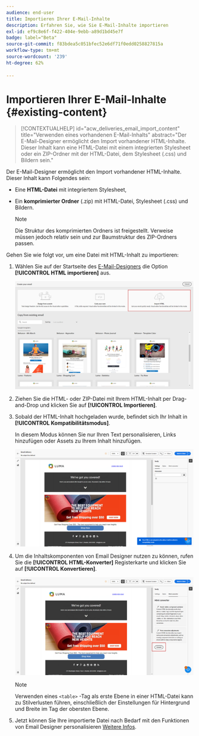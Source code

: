 ```yaml
---
audience: end-user
title: Importieren Ihrer E-Mail-Inhalte
description: Erfahren Sie, wie Sie E-Mail-Inhalte importieren
exl-id: ef9c8e6f-f422-404e-9ebb-a89d1bd45e7f
badge: label="Beta"
source-git-commit: f83bdea5c051bfec52e6df71f0edd0258827815a
workflow-type: tm+mt
source-wordcount: '239'
ht-degree: 62%

---
```


# Importieren Ihrer E-Mail-Inhalte {#existing-content}


>[!CONTEXTUALHELP]
>id="acw_deliveries_email_import_content"
>title="Verwenden eines vorhandenen E-Mail-Inhalts"
>abstract="Der E-Mail-Designer ermöglicht den Import vorhandener HTML-Inhalte. Dieser Inhalt kann eine HTML-Datei mit einem integrierten Stylesheet oder ein ZIP-Ordner mit der HTML-Datei, dem Stylesheet (.css) und Bildern sein."

Der E-Mail-Designer ermöglicht den Import vorhandener HTML-Inhalte. Dieser Inhalt kann Folgendes sein:

* Eine **HTML-Datei** mit integriertem Stylesheet,
* Ein **komprimierter Ordner** (.zip) mit HTML-Datei, Stylesheet (.css) und Bildern.

  >[!NOTE]
  >
  >Die Struktur des komprimierten Ordners ist freigestellt. Verweise müssen jedoch relativ sein und zur Baumstruktur des ZIP-Ordners passen.

Gehen Sie wie folgt vor, um eine Datei mit HTML-Inhalt zu importieren:

1. Wählen Sie auf der Startseite des [E-Mail-Designers](get-started-email-designer.md) die Option **[!UICONTROL HTML importieren]** aus.

   ![](assets/html-import.png)

1. Ziehen Sie die HTML- oder ZIP-Datei mit Ihrem HTML-Inhalt per Drag-and-Drop und klicken Sie auf **[!UICONTROL Importieren]**.

1. Sobald der HTML-Inhalt hochgeladen wurde, befindet sich Ihr Inhalt in **[!UICONTROL Kompatibilitätsmodus]**.

   In diesem Modus können Sie nur Ihren Text personalisieren, Links hinzufügen oder Assets zu Ihrem Inhalt hinzufügen.

   ![](assets/html-imported.png)

1. Um die Inhaltskomponenten von Email Designer nutzen zu können, rufen Sie die **[!UICONTROL HTML-Konverter]** Registerkarte und klicken Sie auf **[!UICONTROL Konvertieren]**.

   ![](assets/html-imported-2.png)

   >[!NOTE]
   >
   > Verwenden eines `<table>` -Tag als erste Ebene in einer HTML-Datei kann zu Stilverlusten führen, einschließlich der Einstellungen für Hintergrund und Breite im Tag der obersten Ebene.

1. Jetzt können Sie Ihre importierte Datei nach Bedarf mit den Funktionen von Email Designer personalisieren [Weitere Infos](content-components.md).


